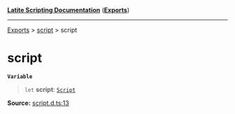 [**Latite Scripting Documentation**](../../README.md) ([**Exports**](../../exports.md))

---

[Exports](../../exports.md) > [script](../index.md) > script

# script

**`Variable`**

> `let` **script**: [`Script`](../interfaces/interface.Script.md)

**Source:** [script.d.ts:13](https://github.com/LatiteScripting/latitescripting.github.io/blob/5646e2d/definitions/script.d.ts#L13)
